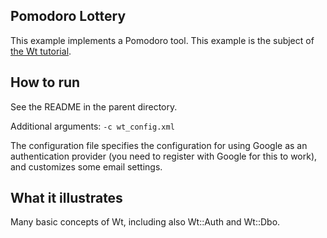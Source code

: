 Pomodoro Lottery
---------------

This example implements a Pomodoro tool. This example is the subject of [the
Wt tutorial](http://www.webtoolkit.eu/wt/doc/tutorial/wt.html).

How to run
----------

See the README in the parent directory.

Additional arguments: `-c wt_config.xml`

The configuration file specifies the configuration for using Google as
an authentication provider (you need to register with Google for this to
work), and customizes some email settings.

What it illustrates
-------------------

Many basic concepts of Wt, including also Wt::Auth and Wt::Dbo.